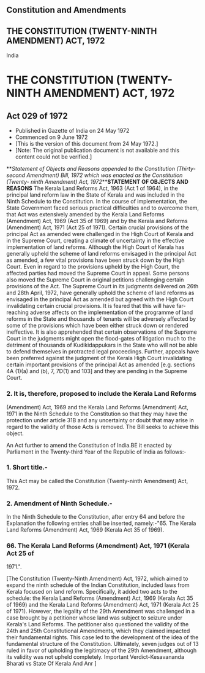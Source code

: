 ## Constitution and Amendments

## THE CONSTITUTION (TWENTY-NINTH AMENDMENT) ACT, 1972

India

# THE CONSTITUTION (TWENTY-NINTH AMENDMENT) ACT, 1972

## Act 029 of 1972

  * Published in Gazette of India on 24 May 1972 
  * Commenced on 9 June 1972 
  * [This is the version of this document from 24 May 1972.] 
  * [Note: The original publication document is not available and this content could not be verified.] 

**_Statement of Objects and Reasons appended to the Constitution (Thirty-
second Amendment) Bill, 1972 which was enacted as the Constitution (Twenty-
ninth Amendment) Act, 1972_****STATEMENT OF OBJECTS AND REASONS** The Kerala
Land Reforms Act, 1963 (Act 1 of 1964), in the principal land reform law in
the State of Kerala and was included in the Ninth Schedule to the
Constitution. In the course of implementation, the State Government faced
serious practical difficulties and to overcome them, that Act was extensively
amended by the Kerala Land Reforms (Amendment) Act, 1969 (Act 35 of 1969) and
by the Kerala and Reforms (Amendment) Act, 1971 (Act 25 of 1971). Certain
crucial provisions of the principal Act as amended were challenged in the High
Court of Kerala and in the Supreme Court, creating a climate of uncertainty in
the effective implementation of land reforms. Although the High Court of
Kerala has generally upheld the scheme of land reforms envisaged in the
principal Act as amended, a few vital provisions have been struck down by the
High Court. Even in regard to the provisions upheld by the High Court, the
affected parties had moved the Supreme Court in appeal. Some persons also
moved the Supreme Court in original petitions challenging certain provisions
of the Act. The Supreme Court in its judgments delivered on 26th and 28th
April, 1972, have generally uphold the scheme of land reforms as envisaged in
the principal Act as amended but agreed with the High Court invalidating
certain crucial provisions. It is feared that this will have far-reaching
adverse affects on the implementation of the programme of land reforms in the
State and thousands of tenants will be adversely affected by some of the
provisions which have been either struck down or rendered ineffective. It is
also apprehended that certain observations of the Supreme Court in the
judgments might open the flood-gates of litigation much to the detriment of
thousands of Kudikidappukars in the State who will not be able to defend
themselves in protracted legal proceedings. Further, appeals have been
preferred against the judgment of the Kerala High Court invalidating certain
important provisions of the principal Act as amended [e.g. sections 4A (1)(a)
and (b), 7, 7D(1) and 103] and they are pending in the Supreme Court.

### 2. It is, therefore, proposed to include the Kerala Land Reforms
(Amendment) Act, 1969 and the Kerala Land Reforms (Amendment) Act, 1971 in the
Ninth Schedule to the Constitution so that they may have the protection under
article 31B and any uncertainty or doubt that may arise in regard to the
validity of those Acts is removed. The Bill seeks to achieve this object.

An Act further to amend the Constitution of India.BE it enacted by Parliament
in the Twenty-third Year of the Republic of India as follows:-

### 1. Short title.-

This Act may be called the Constitution (Twenty-ninth Amendment) Act, 1972.

### 2\. Amendment of Ninth Schedule.-

In the Ninth Schedule to the Constitution, after entry 64 and before the
Explanation the following entries shall be inserted, namely:-"65. The Kerala
Land Reforms (Amendment) Act, 1969 (Kerala Act 35 of 1969).

### 66. The Kerala Land Reforms (Amendment) Act, 1971 (Kerala Act 25 of
1971.".

[The Constitution (Twenty-Ninth Amendment) Act, 1972, which aimed to expand
the ninth schedule of the Indian Constitution, included laws from Kerala
focused on land reform. Specifically, it added two acts to the schedule: the
Kerala Land Reforms (Amendment) Act, 1969 (Kerala Act 35 of 1969) and the
Kerala Land Reforms (Amendment) Act, 1971 (Kerala Act 25 of 1971). However,
the legality of the 29th Amendment was challenged in a case brought by a
petitioner whose land was subject to seizure under Kerala's Land Reforms. The
petitioner also questioned the validity of the 24th and 25th Constitutional
Amendments, which they claimed impacted their fundamental rights. This case
led to the development of the idea of the fundamental structure of the
Constitution. Ultimately, seven judges out of 13 ruled in favor of upholding
the legitimacy of the 29th Amendment, although its validity was not upheld
completely. Important Verdict-Kesavananda Bharati vs State Of Kerala And Anr ]

